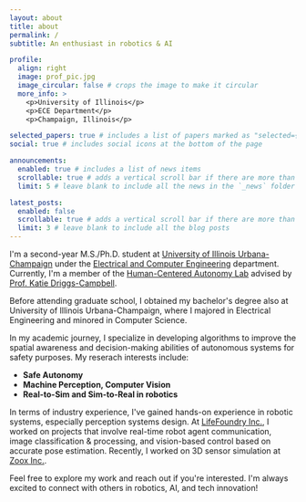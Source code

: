 ```yaml
---
layout: about
title: about
permalink: /
subtitle: An enthusiast in robotics & AI

profile:
  align: right
  image: prof_pic.jpg
  image_circular: false # crops the image to make it circular
  more_info: >
    <p>University of Illinois</p>
    <p>ECE Department</p>
    <p>Champaign, Illinois</p>

selected_papers: true # includes a list of papers marked as "selected={true}"
social: true # includes social icons at the bottom of the page

announcements:
  enabled: true # includes a list of news items
  scrollable: true # adds a vertical scroll bar if there are more than 3 news items
  limit: 5 # leave blank to include all the news in the `_news` folder

latest_posts:
  enabled: false
  scrollable: true # adds a vertical scroll bar if there are more than 3 new posts items
  limit: 3 # leave blank to include all the blog posts
---
```


I'm a second-year M.S./Ph.D. student at [University of Illinois Urbana-Champaign](https://illinois.edu/) under the [Electrical and Computer Engineering](https://ece.illinois.edu/) department. Currently, I'm a member of the [Human-Centered Autonomy Lab](https://thehcalab.web.illinois.edu/) advised by [Prof. Katie Driggs-Campbell](https://krdc.web.illinois.edu/). 

Before attending graduate school, I obtained my bachelor's degree also at University of Illinois Urbana-Champaign, where I majored in Electrical Engineering and minored in Computer Science.

In my academic journey, I specialize in developing algorithms to improve the spatial awareness and decision-making abilities of autonomous systems for safety purposes. My reserach interests include:
- **Safe Autonomy**
- **Machine Perception, Computer Vision** 
- **Real-to-Sim and Sim-to-Real in robotics**

In terms of industry experience, I've gained hands-on experience in robotic systems, especially perception systems design. At [LifeFoundry Inc.](https://www.life-foundry.com/), I worked on projects that involve real-time robot agent communication, image classification & processing, and vision-based control based on accurate pose estimation. Recently, I worked on 3D sensor simulation at [Zoox Inc.](https://zoox.com/).

Feel free to explore my work and reach out if you're interested. I'm always excited to connect with others in robotics, AI, and tech innovation!